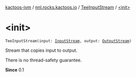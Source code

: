 [kactoos-jvm](../../index.md) / [nnl.rocks.kactoos.io](../index.md) / [TeeInputStream](index.md) / [&lt;init&gt;](./-init-.md)

# &lt;init&gt;

`TeeInputStream(input: `[`InputStream`](http://docs.oracle.com/javase/8/docs/api/java/io/InputStream.html)`, output: `[`OutputStream`](http://docs.oracle.com/javase/8/docs/api/java/io/OutputStream.html)`)`

Stream that copies input to output.

There is no thread-safety guarantee.

**Since**
0.1


